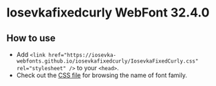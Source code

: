 # Iosevkafixedcurly WebFont 32.4.0

## How to use

- Add `<link href="https://iosevka-webfonts.github.io/iosevkafixedcurly/IosevkaFixedCurly.css" rel="stylesheet" />` to your `<head>`.
- Check out the [CSS file](./IosevkaFixedCurly.css) for browsing the name of font family.
